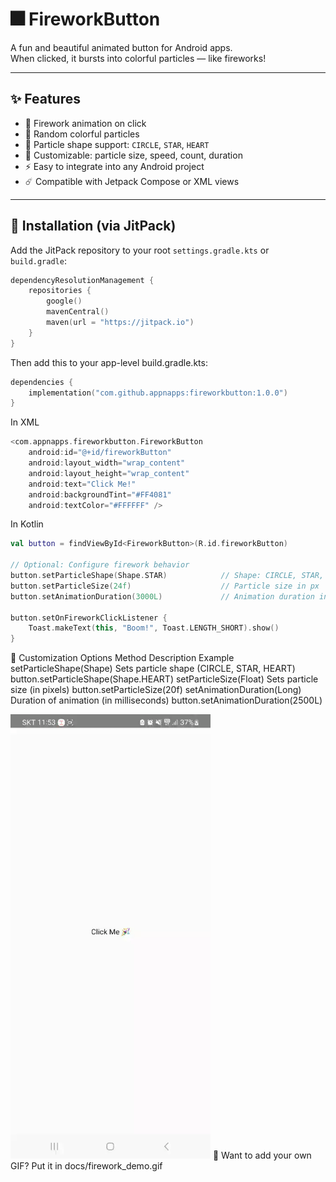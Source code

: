 # 🎆 FireworkButton

A fun and beautiful animated button for Android apps.  
When clicked, it bursts into colorful particles — like fireworks!

---

## ✨ Features

- 🧨 Firework animation on click
- 🌈 Random colorful particles
- 🔺 Particle shape support: `CIRCLE`, `STAR`, `HEART`
- 📏 Customizable: particle size, speed, count, duration
- ⚡ Easy to integrate into any Android project
- ☄️ Compatible with Jetpack Compose or XML views

---

## 🚀 Installation (via JitPack)

Add the JitPack repository to your root `settings.gradle.kts` or `build.gradle`:

```kotlin
dependencyResolutionManagement {
    repositories {
        google()
        mavenCentral()
        maven(url = "https://jitpack.io")
    }
}
```

Then add this to your app-level build.gradle.kts:

```kotlin
dependencies {
    implementation("com.github.appnapps:fireworkbutton:1.0.0")
}
```
In XML
```kotlin
<com.appnapps.fireworkbutton.FireworkButton
    android:id="@+id/fireworkButton"
    android:layout_width="wrap_content"
    android:layout_height="wrap_content"
    android:text="Click Me!"
    android:backgroundTint="#FF4081"
    android:textColor="#FFFFFF" />
```
In Kotlin
```kotlin
val button = findViewById<FireworkButton>(R.id.fireworkButton)

// Optional: Configure firework behavior
button.setParticleShape(Shape.STAR)            // Shape: CIRCLE, STAR, HEART
button.setParticleSize(24f)                    // Particle size in px
button.setAnimationDuration(3000L)             // Animation duration in ms

button.setOnFireworkClickListener {
    Toast.makeText(this, "Boom!", Toast.LENGTH_SHORT).show()
}

```
🌟 Customization Options
Method	Description	Example
setParticleShape(Shape)	Sets particle shape (CIRCLE, STAR, HEART)	button.setParticleShape(Shape.HEART)
setParticleSize(Float)	Sets particle size (in pixels)	button.setParticleSize(20f)
setAnimationDuration(Long)	Duration of animation (in milliseconds)	button.setAnimationDuration(2500L)

<img src="https://github.com/appnapps/fireworkbutton/blob/main/docs/FireworkButton.gif" width="320"/>
📸 Want to add your own GIF? Put it in docs/firework_demo.gif

